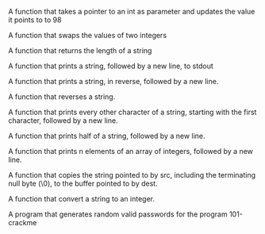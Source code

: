 A function that takes a pointer to an int as parameter and updates the value it points to to 98

A function that swaps the values of two integers

A function that returns the length of a string

A function that prints a string, followed by a new line, to stdout

A function that prints a string, in reverse, followed by a new line.

A function that reverses a string.

A function that prints every other character of a string, starting with the first character, followed by a new line.

A function that prints half of a string, followed by a new line.

A function that prints n elements of an array of integers, followed by a new line.

A function that copies the string pointed to by src, including the terminating null byte (\0), to the buffer pointed to by dest.

A function that convert a string to an integer.

A program that generates random valid passwords for the program 101-crackme



